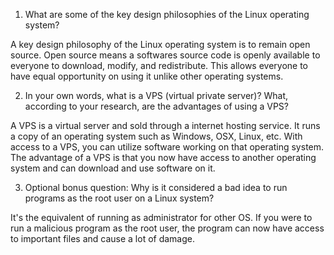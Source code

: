 1. What are some of the key design philosophies of the Linux operating system?

A key design philosophy of the Linux operating system is to remain open source.  Open source means a softwares source code is openly available to everyone to download, modify, and redistribute.  This allows everyone to have equal opportunity on using it unlike other operating systems.

2. In your own words, what is a VPS (virtual private server)? What, according to your research, are the advantages of using a VPS?

A VPS is a virtual server and sold through a internet hosting service.  It runs a copy of an operating system such as Windows, OSX, Linux, etc.  With access to a VPS, you can utilize software working on that operating system.  The advantage of a VPS is that you now have access to another operating system and can download and use software on it.

3. Optional bonus question: Why is it considered a bad idea to run programs as the root user on a Linux system?

It's the equivalent of running as administrator for other OS.  If you were to run a malicious program as the root user, the program can now have access to important files and cause a lot of damage.  